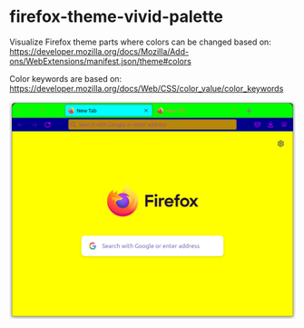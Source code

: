 # firefox-theme-vivid-palette

Visualize Firefox theme parts where colors can be changed based on:
https://developer.mozilla.org/docs/Mozilla/Add-ons/WebExtensions/manifest.json/theme#colors

Color keywords are based on:
https://developer.mozilla.org/docs/Web/CSS/color_value/color_keywords

![](screenshot/main.png)
